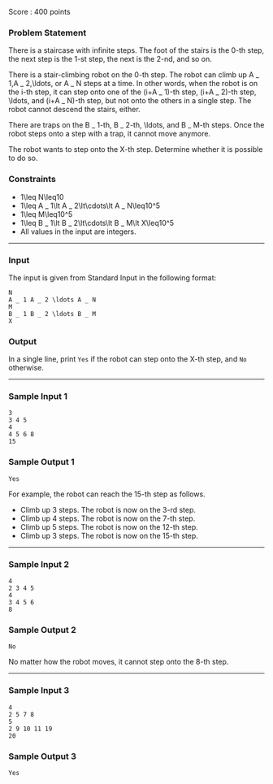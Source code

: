 Score : 400 points

### Problem Statement

There is a staircase with infinite steps.
The foot of the stairs is the 0-th step, the next step is the 1-st step, the next is the 2-nd, and so on.

There is a stair-climbing robot on the 0-th step.
The robot can climb up A \_ 1,A \_ 2,\ldots, or A \_ N steps at a time.
In other words, when the robot is on the i-th step, it can step onto one of the (i+A \_ 1)-th step, (i+A \_ 2)-th step, \ldots, and (i+A \_ N)-th step,
but not onto the others in a single step.
The robot cannot descend the stairs, either.

There are traps on the B \_ 1-th, B \_ 2-th, \ldots, and B \_ M-th steps.
Once the robot steps onto a step with a trap, it cannot move anymore.

The robot wants to step onto the X-th step.
Determine whether it is possible to do so.

### Constraints

* 1\leq N\leq10
* 1\leq A \_ 1\lt A \_ 2\lt\cdots\lt A \_ N\leq10^5
* 1\leq M\leq10^5
* 1\leq B \_ 1\lt B \_ 2\lt\cdots\lt B \_ M\lt X\leq10^5
* All values in the input are integers.

---

### Input

The input is given from Standard Input in the following format:

```
N
A _ 1 A _ 2 \ldots A _ N
M
B _ 1 B _ 2 \ldots B _ M
X
```

### Output

In a single line, print `Yes` if the robot can step onto the X-th step, and `No` otherwise.

---

### Sample Input 1

```
3
3 4 5
4
4 5 6 8
15
```

### Sample Output 1

```
Yes
```

For example, the robot can reach the 15-th step as follows.

* Climb up 3 steps. The robot is now on the 3-rd step.
* Climb up 4 steps. The robot is now on the 7-th step.
* Climb up 5 steps. The robot is now on the 12-th step.
* Climb up 3 steps. The robot is now on the 15-th step.

---

### Sample Input 2

```
4
2 3 4 5
4
3 4 5 6
8
```

### Sample Output 2

```
No
```

No matter how the robot moves, it cannot step onto the 8-th step.

---

### Sample Input 3

```
4
2 5 7 8
5
2 9 10 11 19
20
```

### Sample Output 3

```
Yes
```